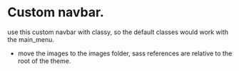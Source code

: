 # Custom navbar.

use this custom navbar with classy, so the default classes would work with the main_menu.

- move the images to the images folder, sass references are relative to the root of the theme.

